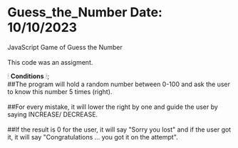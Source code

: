 # Guess_the_Number Date: 10/10/2023
JavaScript Game of Guess the Number <br><br>
This code was an assigment. 

🕯<b> Conditions</b> 🕯; <br>
##The program will hold a random number between 0-100 and ask the user to know this number 5 times (right).<br><br>
##For every mistake, it will lower the right by one and guide the user by saying INCREASE/ DECREASE. <br><br>
##If the result is 0 for the user, it will say "Sorry you lost" and if the user got it, it will say "Congratulations ... you got it on the attempt".

